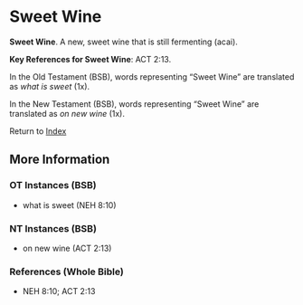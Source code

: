 # Sweet Wine
**Sweet Wine**. 
A new, sweet wine that is still fermenting (acai). 


**Key References for Sweet Wine**: 
ACT 2:13. 


In the Old Testament (BSB), words representing “Sweet Wine” are translated as 
*what is sweet* (1x). 


In the New Testament (BSB), words representing “Sweet Wine” are translated as 
*on new wine* (1x). 


Return to [Index](00-Index.md)

## More Information

### OT Instances (BSB)

* what is sweet (NEH 8:10)



### NT Instances (BSB)

* on new wine (ACT 2:13)



### References (Whole Bible)

* NEH 8:10; ACT 2:13



